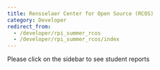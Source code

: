```yaml
---
title: Rensselaer Center for Open Source (RCOS)
category: Developer
redirect_from:
  - /developer/rpi_summer_rcos
  - /developer/rpi_summer_rcos/index
---
```


Please click on the sidebar to see student reports
